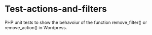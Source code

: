 Test-actions-and-filters
========================

PHP unit tests to show the behavoiur of the function remove_filter() or remove_action() in Wordpress. 

